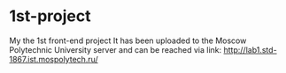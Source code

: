# 1st-project
My the 1st front-end project
It has been uploaded to the Moscow Polytechnic University server and can be reached via link:
http://lab1.std-1867.ist.mospolytech.ru/
